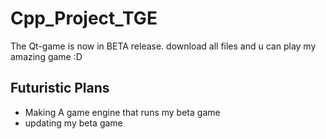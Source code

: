 # Cpp_Project_TGE
The Qt-game is now in BETA release. download all files and u can play my amazing game :D

## Futuristic Plans
- Making A game engine that runs my beta game
- updating my beta game
